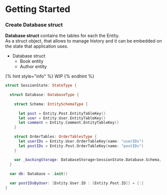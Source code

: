 # Getting Started

### Create Database struct

**Database struct** contains the tables for each the Entity.  
As a struct object, that allows to manage history and it can be embedded on the state that application uses.

* Database struct
  * Book entity
  * Author entity

{% hint style="info" %}
WIP
{% endhint %}



```swift
struct SessionState: StateType {
  
  struct Database: DatabaseType {
    
    struct Schema: EntitySchemaType {
      
      let post = Entity.Post.EntityTableKey()
      let user = Entity.User.EntityTableKey()
      let comment = Entity.Comment.EntityTableKey()
    }
    
    struct OrderTables: OrderTablesType {
      let userIDs = Entity.User.OrderTableKey(name: "userIDs")
      let postIDs = Entity.Post.OrderTableKey(name: "postIDs")
    }
       
    var _backingStorage: DatabaseStorage<SessionState.Database.Schema, SessionState.Database.OrderTables> = .init()
  }
    
  var db: Database = .init()
  
  var postIDsByUser: [Entity.User.ID : [Entity.Post.ID]] = [:]
}
```

